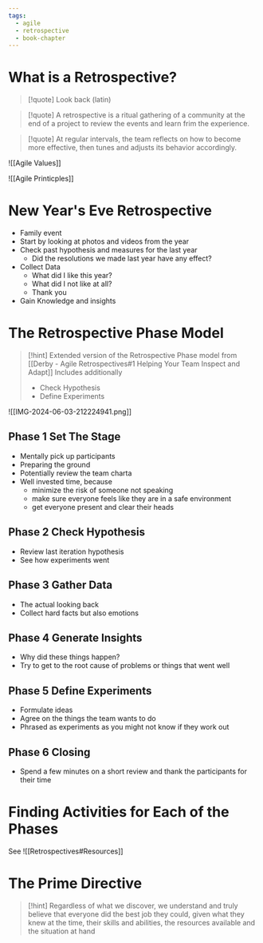 ```yaml
---
tags:
  - agile
  - retrospective
  - book-chapter
---
```

# What is a Retrospective?

> [!quote] Look back (latin)

> [!quote] A retrospective is a ritual gathering of a community at the end of a project to review the events and learn frim the experience.

> [!quote] At regular intervals, the team reflects on how to become more effective, then tunes and adjusts its behavior accordingly.

![[Agile Values]]

![[Agile Printicples]]

# New Year's Eve Retrospective

- Family event
- Start by looking at photos and videos from the year
- Check past hypothesis and measures for the last year
	- Did the resolutions we made last year have any effect?
- Collect Data
	- What did I like this year?
	- What did I not like at all?
	- Thank you
- Gain Knowledge and insights

# The Retrospective Phase Model

> [!hint] Extended version of the Retrospective Phase model from [[Derby - Agile Retrospectives#1 Helping Your Team Inspect and Adapt]]
> Includes additionally
> - Check Hypothesis
> - Define Experiments

![[IMG-2024-06-03-212224941.png]]

## Phase 1 Set The Stage

- Mentally pick up participants
- Preparing the ground
- Potentially review the team charta
- Well invested time, because
	- minimize the risk of someone not speaking
	- make sure everyone feels like they are in a safe environment
	- get everyone present and clear their heads

## Phase 2 Check Hypothesis

- Review last iteration hypothesis
- See how experiments went

## Phase 3 Gather Data

- The actual looking back
- Collect hard facts but also emotions

## Phase 4 Generate Insights

- Why did these things happen?
- Try to get to the root cause of problems or things that went well

## Phase 5 Define Experiments

- Formulate ideas
- Agree on the things the team wants to do
- Phrased as experiments as you might not know if they work out

## Phase 6 Closing

- Spend a few minutes on a short review and thank the participants for their time

# Finding Activities for Each of the Phases

See ![[Retrospectives#Resources]]

# The Prime Directive

> [!hint] Regardless of what we discover, we understand and truly believe that everyone did the best job they could, given what they knew at the time, their skills and abilities, the resources available and the situation at hand
